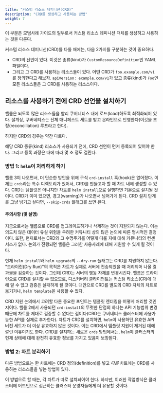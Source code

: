 ```yaml
---
title: "커스텀 리소스 데피니션(CRD)"
description: "CRD를 생성하고 사용하는 방법"
weight: 7
---
```


이 부분은 모범사례 가이드의 일부로서 커스텀 리소스 데피니션 객체를 생성하고 사용하는 것을 다룬다.

커스텀 리소스 데피니션(CRD)를 다룰 때에는, 다음 2가지를 구분하는 것이 중요하다.

- CRD의 선언이 있다. 이것은 종류(kind)가 `CustomResourceDefinition`인 YAML 파일이다.
- 그리고 그 CRD를 사용하는 리소스들이 있다. 어떤 CRD가 `foo.example.com/v1`를 정의한다고 해보자.
  `apiVersion: example.com/v1`가 있고 종류(kind)가 `Foo`인 모든 리소스들은 그 CRD를 사용하는 리소스이다.

## 리소스를 사용하기 전에 CRD 선언을 설치하기

헬름은 되도록 많은 리소스들을 빨리 쿠버네티스 내에 로드(load)하도록 최적화되어 있다.
설계상, 쿠버네티스는 전체 매니페스트 세트를 받고 온라인으로 반영한다(이것을 조정(reconciliation) 루프라고 한다).

하지만 CRD의 경우는 약간 다르다.

해당 CRD 종류(kind) 리소스가 사용되기 전에, CRD 선언이 먼저 등록되어 있어야 한다.
그리고 등록 과정은 때에 따라 몇 초 정도 걸린다.

### 방법 1: `helm`이 처리하게 하기

헬름 3이 나오면서, 더 단순한 방안을 위해 구식 `crd-install` 훅(hook)은 없어졌다.
이제는 `crds`라는 특수 디렉토리가 있어서, CRD를 만들고자 할 때 차트 내에 생성할 수 있다.
CRD는 템플릿은 아니지만 차트를 `helm install`으로 실행하면 기본으로 설치될 것이다.
CRD가 이미 있으면, 경고(warning)가 나오면서 넘어가게 된다.
CRD 설치 단계를 그냥 넘기고 싶다면, `--skip-crds` 플래그를 쓰면 된다.

#### 주의사항 (및 설명)

지금으로서는 헬름으로 CRD를 업그레이드하거나 삭제하는 것이 지원되지 않는다.
이는 의도치 않은 데이터 유실 위험을 우려한 커뮤니티 상의 많은 논의에 따른 명시적인 결정이다.
또한, 현재로서는 CRD와 그 수명주기를 어떻게 다룰 지에 대해 커뮤니티의 컨센서스가 없다.
논의가 진행되면 헬름은 그러한 사용사례에 대해 지원할 수 있게 될 것이다.

현재 `helm install`와 `helm upgrade`의 `--dry-run` 플래그는 CRD를 지원하지 않는다.
"드라이런(Dry Run)"의 목적은 차트가 실제로 서버에 전송되었을 때 처리되어 나올 결과물을 검증하는 것이다.
그런데 CRD는 서버의 행동 자체를 변경시킨다.
헬름은 드라이런으로 CRD를 설치할 수 없으므로, 디스커버리 클라이언트는 커스텀 리소스(CR)에 대해 알 수 없고 검증은 실패하게 될 것이다.
대안으로 CRD를 별도의 CRD 자체의 차트로 옮기거나, `helm template`을 사용할 수 있다.

CRD 지원 논의에서 고려할 다른 중요한 포인트는 템플릿 렌더링을 어떻게 처리할 것인지이다.
헬름 2에서 사용되던 `crd-install`의 뚜렷한 단점의 하나는
API 기능범위 변경 때문에 차트를 제대로 검증할 수 없다는 점이다(CRD는 쿠버네티스 클러스터에 사용가능한 API를 실제로 추가한다).
차트가 CRD를 설치하면, `helm`이 사용하던 유효한 API 버전 세트가 더 이상 유효하지 않은 것이다.
이는 CRD에서 템플릿 지원이 제거된 데에 깔린 이유이기도 한다.
CRD를 설치하는 새로운 `crds` 방법에서는, `helm`이 클러스터의 현재 상태에 대해 완전히 유효한 정보를 가지고 있음이 보장된다.

### 방법 2: 차트 분리하기

다른 방법으로는 한 차트에는 CRD 정의(definition)를 넣고 _다른_ 차트에는 CRD를 사용하는 리소스들을 넣는 방법이 있다.

이 방법으로 할 때는, 각 차트가 따로 설치되어야 한다. 하지만, 이러한 작업방식은 클러스터에 어드민으로 접근하는 클러스터 운영자들에게 더 유용할 것이다.

